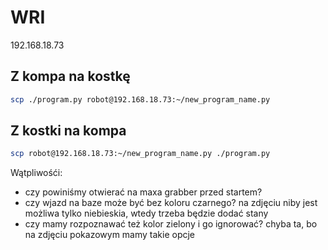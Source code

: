 # WRI

192.168.18.73

## Z kompa na kostkę

```bash
scp ./program.py robot@192.168.18.73:~/new_program_name.py
```

## Z kostki na kompa

```bash
scp robot@192.168.18.73:~/new_program_name.py ./program.py
```

Wątpliwośći:

- czy powiniśmy otwierać na maxa grabber przed startem?
- czy wjazd na baze może być bez koloru czarnego? na zdjęciu niby jest możliwa tylko niebieskia, wtedy trzeba będzie dodać stany
- czy mamy rozpoznawać też kolor zielony i go ignorować? chyba ta, bo na zdjęciu pokazowym mamy takie opcje
